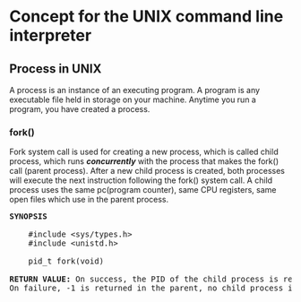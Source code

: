 <h1>Concept for the UNIX command line interpreter</h1>
<h2>Process in UNIX</h2>
<p>A process is an instance of an executing program. A program is any executable file held in storage on your machine. 
Anytime you run a program, you have created a process.</p>
<h3>fork()</h3>
<p>Fork system call is used for creating a new process, which is called child process, 
which runs <b><i>concurrently</i></b> with the process that makes the fork() call (parent process). 
After a new child process is created, both processes will execute the next instruction 
following the fork() system call. A child process uses the same pc(program counter), 
same CPU registers, same open files which use in the parent process.</p>
<pre>
<b>SYNOPSIS</b><br>
	#include &ltsys/types.h&gt
	#include &ltunistd.h&gt<br>
	pid_t fork(void)<br>
<b>RETURN VALUE:</b> On success, the PID of the child process is returned in the parent, and 0 is returned in the child. 
On failure, -1 is returned in the parent, no child process is created, and errno is set appropriately.</pre>
